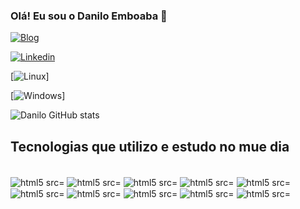 
### Olá! Eu sou o Danilo Emboaba 🤙

[![Blog](https://img.shields.io/website-up-down-green-red/http/monip.org.svg)](https://daniloemboaba.github.io/site-danilo/)

[![Linkedin](https://img.shields.io/badge/LinkedIn-0077B5?style=for-the-badge&logo=linkedin&logoColor=white)](https://www.linkedin.com/in/daniloemboaba/)

[![Linux](https://img.shields.io/badge/Linux-FCC624?style=for-the-badge&logo=linux&logoColor=black)]

[![Windows](https://img.shields.io/badge/Windows-0078D6?style=for-the-badge&logo=windows&logoColor=white)]


![Danilo GitHub stats](https://github-readme-stats.vercel.app/api?username=daniloemboaba&show_icons=true&theme=merko)

## Tecnologias que utilizo e estudo no mue dia

<div style="display: inline_block"><br/>
	<img align="center" alt="html5 src="https://img.shields.io/badge/HTML5-E34F26?style=for-the-badge&logo=html5&logoColor=white" />
	<img align="center" alt="html5 src="https://img.shields.io/badge/CSS3-1572B6?style=for-the-badge&logo=css3&logoColor=white" />
	<img align="center" alt="html5 src="https://img.shields.io/badge/JavaScript-F7DF1E?style=for-the-badge&logo=javascript&logoColor=black" />
	<img align="center" alt="html5 src="https://img.shields.io/badge/TypeScript-007ACC?style=for-the-badge&logo=typescript&logoColor=white" />
	<img align="center" alt="html5 src="https://img.shields.io/badge/React-20232A?style=for-the-badge&logo=react&logoColor=61DAFB" />
	<img align="center" alt="html5 src="https://img.shields.io/badge/React_Native-20232A?style=for-the-badge&logo=react&logoColor=61DAFB" />
	<img align="center" alt="html5 src="https://img.shields.io/badge/Node.js-43853D?style=for-the-badge&logo=node.js&logoColor=white" />
<img align="center" alt="html5 src="https://img.shields.io/badge/Python-3776AB?style=for-the-badge&logo=python&logoColor=white" />
<img align="center" alt="html5 src="https://img.shields.io/badge/C-00599C?style=for-the-badge&logo=c&logoColor=white" />
<img align="center" alt="html5 src="https://img.shields.io/badge/Shell_Script-121011?style=for-the-badge&logo=gnu-bash&logoColor=white" />
</div>
